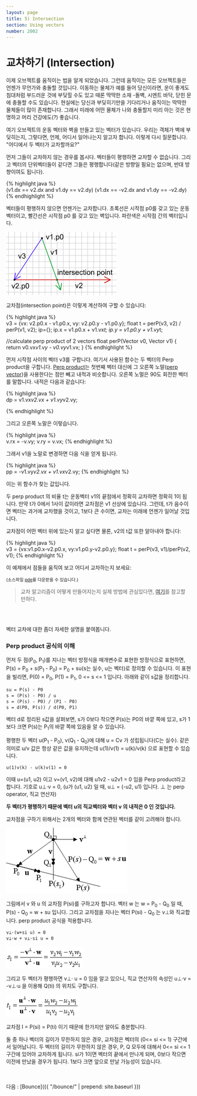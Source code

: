 ```yaml
---
layout: page
title: 5) Intersection
section: Using vectors
number: 2002
---
```


# 교차하기 (Intersection)

이제 오브젝트를 움직이는 법을 알게 되었습니다. 그런데 움직이는 모든 오브젝트들은 언젠가 무언가와 충돌할 것입니다. 이동하는 물체가 예를 들어 당신이라면, 운이 좋게도 침대처럼 부드러운 것에 부딪힐 수도 있고 때론 딱딱한 소재 -돌벽, 시멘트 바닥, 닫힌 문에 충돌할 수도 있습니다. 현실에는 당신과 부딪히기만을 기다리거나 움직이는 딱딱한 물체들이 많이 존재합니다. 그래서 미래에 어떤 물체가 나와 충돌할지 미리 아는 것은 현명하고 머리 건강에도(?) 좋습니다.

여기 오브젝트의 운동 벡터와 벽을 만들고 있는 벡터가 있습니다. 우리는 객체가 벽에 부딪히는지, 그렇다면, 언제, 어디서 일어나는지 알고자 합니다. 이렇게 다시 질문합니다. "어디에서 두 벡터가 교차할까요?"

먼저 그들이 교차하지 않는 경우를 봅시다. 벡터들이 평행하면 교차할 수 없습니다. 그리고 벡터의 단위벡터들이 같다면 그들은 평행합니다(같은 방향일 필요는 없으며, 반대 방향이여도 됩니다).

{% highlight java %}  
(v1.dx == v2.dx and v1.dy == v2.dy)
(v1.dx == -v2.dx and v1.dy == -v2.dy)
{% endhighlight %}

벡터들이 평행하지 않으면 언젠가는 교차합니다. 초록선은 시작점 p0를 갖고 있는 운동 벡터이고, 빨간선은 시작점 p0 를 갖고 있는 벽입니다. 파란색은 시작점 간의 벡터입니다.

![Alt 교차점](../img/tut05_1.gif)

교차점(intersection point)은 이렇게 계산하여 구할 수 있습니다:

{% highlight java %}  
v3 = {vx: v2.p0.x - v1.p0.x, vy: v2.p0.y - v1.p0.y};
float t = perP(v3, v2) / perP(v1, v2);
ip={};
ip.x = v1.p0.x + v1.vx*t;
ip.y = v1.p0.y + v1.vy*t;

//calculate perp product of 2 vectors
float perP(Vector v0, Vector v1) {
  return v0.vx*v1.vy - v0.vy*v1.vx;
}
{% endhighlight %}

먼저 시작점 사이의 벡터 v3를 구합니다. 여기서 사용된 함수는 두 벡터의 Perp product을 구합니다. [Perp product](http://geomalgorithms.com/vector_products.html)는 첫번째 벡터 대신에 그 오른쪽 노말([perp vector](http://geomalgorithms.com/vector_products.html))을 사용한다는 점만 빼고 내적과 비슷합니다. 오른쪽 노멀은 90도 회전한 벡터를 말합니다. 내적은 다음과 같습니다:

{% highlight java %}  
dp = v1.vx*v2.vx + v1.vy*v2.vy;

{% endhighlight %}

그리고 오른쪽 노말은 이렇습니다.

{% highlight java %}  
v.rx = -v.vy;
v.ry = v.vx;
{% endhighlight %}

그래서 v1을 노말로 변경하면 다음 식을 얻게 됩니다.

{% highlight java %}  
pp = -v1.vy*v2.vx + v1.vx*v2.vy;
{% endhighlight %}

이는 위 함수가 찾는 값입니다.

두 perp product 의 비율 t는 운동벡터 v1의 끝점에서 정확히 교차하면 정확히 1이 됩니다. 만약 t가 0에서 1사이 값이라면 교차점은 v1 선상에 있습니다. 그런데, t가 음수이면 벡터는 과거에 교차했을 것이고, 1보다 큰 수이면, 교차는 미래에 언젠가 일어날 것입니다.

교차점이 어떤 벡터 위에 있는지 알고 싶다면 물론, v2의 t값 또한 알아내야 합니다:

{% highlight java %}  
v3 = {vx:v1.p0.x-v2.p0.x, vy:v1.p0.y-v2.p0.y};
float t = perP(v3, v1)/perP(v2, v1);
{% endhighlight %}

이 예제에서 점들을 움직여 보고 어디서 교차하는지 보세요:

<canvas data-processing-sources="../data/intersection.pde"></canvas>
<small>(소스파일 [pde](../data/intersection.pde)를 다운받을 수 있습니다.)</small>

>교차 알고리즘이 어떻게 만들어지는지 실제 방법에 관심있다면, [여기](http://geomalgorithms.com/a05-_intersect-1.html)를 참고할 만하다.

<br>
<br>

벡터 교차에 대한 좀더 자세한 설명을 붙여봅니다.

### Perp product 공식의 이해 #####

먼저 두 점(P<sub>0</sub>, P<sub>1</sub>)를 지나는 벡터 방정식을 매개변수로 표현한 방정식으로 표현하면, P(s) = P<sub>0</sub> + s(P<sub>1</sub> - P<sub>0</sub>) = P<sub>0</sub> + su(s는 실수, u는 벡터)로 정의할 수 있습니다. 이 표현을 빌리면, P(0) = P<sub>0</sub>, P(1) = P<sub>1</sub>, 0 <= s <= 1 입니다. 아래와 같이 s값을 정리합니다.

    su = P(s) - P0
    s = (P(s) - P0) / u
    s = (P(s) - P0) / (P1 - P0)
    s = d(P0, P(s)) / d(P0, P1)

벡터 d로 정리된 s값을 살펴보면, s가 0보다 작으면 P(s)는 P0의 바깥 쪽에 있고, s가 1 보다 크면 P(s)는 P<sub>1</sub>의 바깥 쪽에 있음을 알 수 있습니다.

평행한 두 벡터 u(P<sub>1</sub> - P<sub>0</sub>), v(Q<sub>1</sub> - Q<sub>0</sub>)에 대해 u = Cv 가 성립됩니다(C는 실수).
같은 의미로 u/v 값은 항상 같은 값을 유지하는데 u(1)/v(1) = u(k)/v(k) 으로 표현할 수 있습니다. <br>

```
u(1)v(k) - u(k)v(1) = 0
```

이때 u=(u1, u2) 이고 v=(v1, v2)에 대해 u1v2 - u2v1 = 0 임을 Perp product라고 합니다. 기호로 u⊥·v = 0, (u가 (u1, u2) 일 때, u⊥ = (-u2, u1) 입니다. ⊥ 는 perp operator, 직교 연산자)

**두 벡터가 평행하기 때문에 벡터 u의 직교벡터와 벡터 v 의 내적은 0 인 것입니다.**

교차점을 구하기 위해서는 2개의 벡터와 함께 연관된 벡터를 같이 고려해야 합니다.

![Alt Vector Intersection](../img/my05_1.gif)

그림에서 v 와 u 의 교차점 P(si)를 구하고자 합니다. 벡터 w 는 w = P<sub>0</sub> - Q<sub>0</sub> 일 때, P(s) - Q<sub>0</sub> = w + su 입니다. 그리고 교차점을 지나는 벡터 P(si) - Q<sub>0</sub> 는 v⊥와 직교합니다. perp product 공식을 적용합니다.

    v⊥·(w+si u) = 0
    v⊥·w + v⊥·si u = 0


![Alt Vector Intersection](../img/my05_2.gif)

그리고 두 벡터가 평행하면 v⊥· u = 0 임을 알고 있으니, 직교 연산자의 속성인 u⊥·v = -v⊥·u 을 이용해 Q(ti) 의 위치도 구합니다.

![Alt Vector Intersection](../img/my05_3.gif)

교차점 I = P(si) = P(ti) 이기 때문에 한가지만 알아도 충분합니다.

둘 중 하나 벡터의 길이가 무한하지 않은 경우, 교차점은 벡터의 (0<= si <= 1) 구간에서 일어납니다. 두 벡터의 길이가 무한하지 않은 경우, P, Q 모두에 대해서 0<= si <= 1 구간에 있어야 교차하게 됩니다. si가 1이면 벡터의 끝에서 만나게 되며, 0보다 작으면 이전에 만났을 경우가 됩니다. 1보다 크면 앞으로 만날 가능성이 있습니다.

<br>
<br>
다음 : [Bounce]({{ "/bounce/" | prepend: site.baseurl }})


